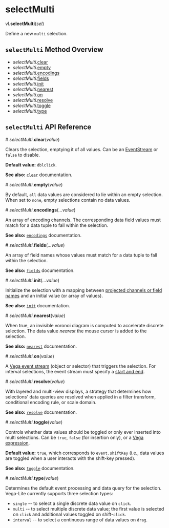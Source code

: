 # selectMulti

vl.<b>selectMulti</b>(<em>sel</em>)

Define a new <code>multi</code> selection.

## <code>selectMulti</code> Method Overview

* <em>selectMulti</em>.<a href="#clear">clear</a>
* <em>selectMulti</em>.<a href="#empty">empty</a>
* <em>selectMulti</em>.<a href="#encodings">encodings</a>
* <em>selectMulti</em>.<a href="#fields">fields</a>
* <em>selectMulti</em>.<a href="#init">init</a>
* <em>selectMulti</em>.<a href="#nearest">nearest</a>
* <em>selectMulti</em>.<a href="#on">on</a>
* <em>selectMulti</em>.<a href="#resolve">resolve</a>
* <em>selectMulti</em>.<a href="#toggle">toggle</a>
* <em>selectMulti</em>.<a href="#type">type</a>

## <code>selectMulti</code> API Reference

<a name="clear">#</a>
<em>selectMulti</em>.<b>clear</b>(<em>value</em>)

Clears the selection, emptying it of all values. Can be an
[EventStream](https://vega.github.io/vega/docs/event-streams/) or `false` to disable.

__Default value:__ `dblclick`.

__See also:__ [`clear`](https://vega.github.io/vega-lite/docs/clear.html) documentation.

<a name="empty">#</a>
<em>selectMulti</em>.<b>empty</b>(<em>value</em>)

By default, `all` data values are considered to lie within an empty selection.
When set to `none`, empty selections contain no data values.

<a name="encodings">#</a>
<em>selectMulti</em>.<b>encodings</b>(<em>...value</em>)

An array of encoding channels. The corresponding data field values
must match for a data tuple to fall within the selection.

__See also:__ [`encodings`](https://vega.github.io/vega-lite/docs/project.html) documentation.

<a name="fields">#</a>
<em>selectMulti</em>.<b>fields</b>(<em>...value</em>)

An array of field names whose values must match for a data tuple to
fall within the selection.

__See also:__ [`fields`](https://vega.github.io/vega-lite/docs/project.html) documentation.

<a name="init">#</a>
<em>selectMulti</em>.<b>init</b>(<em>...value</em>)

Initialize the selection with a mapping between [projected channels or field names](https://vega.github.io/vega-lite/docs/project.html) and an initial
value (or array of values).

__See also:__ [`init`](https://vega.github.io/vega-lite/docs/init.html) documentation.

<a name="nearest">#</a>
<em>selectMulti</em>.<b>nearest</b>(<em>value</em>)

When true, an invisible voronoi diagram is computed to accelerate discrete
selection. The data value _nearest_ the mouse cursor is added to the selection.

__See also:__ [`nearest`](https://vega.github.io/vega-lite/docs/nearest.html) documentation.

<a name="on">#</a>
<em>selectMulti</em>.<b>on</b>(<em>value</em>)

A [Vega event stream](https://vega.github.io/vega/docs/event-streams/) (object or selector) that triggers the selection.
For interval selections, the event stream must specify a [start and end](https://vega.github.io/vega/docs/event-streams/#between-filters).

<a name="resolve">#</a>
<em>selectMulti</em>.<b>resolve</b>(<em>value</em>)

With layered and multi-view displays, a strategy that determines how
selections' data queries are resolved when applied in a filter transform,
conditional encoding rule, or scale domain.

__See also:__ [`resolve`](https://vega.github.io/vega-lite/docs/selection-resolve.html) documentation.

<a name="toggle">#</a>
<em>selectMulti</em>.<b>toggle</b>(<em>value</em>)

Controls whether data values should be toggled or only ever inserted into
multi selections. Can be `true`, `false` (for insertion only), or a
[Vega expression](https://vega.github.io/vega/docs/expressions/).

__Default value:__ `true`, which corresponds to `event.shiftKey` (i.e.,
data values are toggled when a user interacts with the shift-key pressed).

__See also:__ [`toggle`](https://vega.github.io/vega-lite/docs/toggle.html) documentation.

<a name="type">#</a>
<em>selectMulti</em>.<b>type</b>(<em>value</em>)

Determines the default event processing and data query for the selection. Vega-Lite currently supports three selection types:

- `single` -- to select a single discrete data value on `click`.
- `multi` -- to select multiple discrete data value; the first value is selected on `click` and additional values toggled on shift-`click`.
- `interval` -- to select a continuous range of data values on `drag`.

